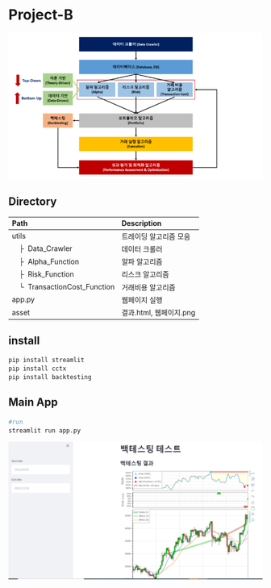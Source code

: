 # Project-B
<p align="center">
    <img src='asset/diagram.png?raw=1' width = '900' >
</p>


## Directory

| Path | Description
| :--- | :----------
| utils | 트레이딩 알고리즘 모음
| &ensp;&ensp;&boxvr;&nbsp; Data_Crawler  | 데이터 크롤러
| &ensp;&ensp;&boxvr;&nbsp; Alpha_Function | 알파 알고리즘
| &ensp;&ensp;&boxvr;&nbsp; Risk_Function | 리스크 알고리즘
| &ensp;&ensp;&boxur;&nbsp; TransactionCost_Function| 거래비용 알고리즘
| app.py | 웹페이지 실행
| asset | 결과.html, 웹페이지.png

## install

```.bash
pip install streamlit
pip install cctx
pip install backtesting
```

## Main App

```.bash
#run
streamlit run app.py
```

<p align="center">
    <img src='asset/webpage.png?raw=1' width = '900' >
</p>

